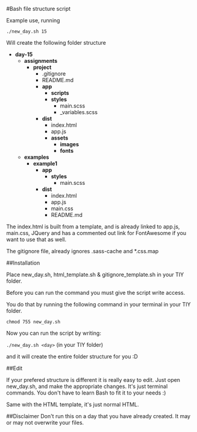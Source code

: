 #Bash file structure script

Example use, running

`./new_day.sh 15`

Will create the following folder structure

- **day-15**
  - **assignments**
    - **project**
      - .gitignore
      - README.md
      - **app**
        - **scripts**
        - **styles**
          - main.scss
          - _variables.scss
      - **dist**
        - index.html
        - app.js
        - **assets**
          - **images**
          - **fonts**
  - **examples**
    - **example1**
      - **app**
        - **styles**
          - main.scss
      - **dist**
        - index.html
        - app.js
        - main.css
        - README.md

The index.html is built from a template, and is already linked to app.js, main.css, JQuery and has a commented out link for FontAwesome if you want to use that as well.

The gitignore file, already ignores .sass-cache and *.css.map

##Installation

Place new_day.sh, html_template.sh & gitignore_template.sh in your TIY folder.

Before you can run the command you must give the script write access.

You do that by running the following command in your terminal in your TIY folder.

`chmod 755 new_day.sh`

Now you can run the script by writing:

`./new_day.sh <day>` (in your TIY folder)

and it will create the entire folder structure for you :D

##Edit

If your prefered structure is different it is really easy to edit. Just open new_day.sh, and make the appropriate changes. It's just terminal commands. You don't have to learn Bash to fit it to your needs :)

Same with the HTML template, it's just normal HTML.

##Disclaimer
Don't run this on a day that you have already created. It may or may not overwrite your files.
